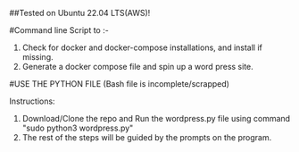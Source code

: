 ##Tested on Ubuntu 22.04 LTS(AWS)!

#Command line Script to :-
1. Check for docker and docker-compose installations, and install if missing.
2. Generate a docker compose file and spin up a word press site.

#USE THE PYTHON FILE (Bash file is incomplete/scrapped)

Instructions:

1. Download/Clone the repo and Run the wordpress.py file using command "sudo python3 wordpress.py"
2. The rest of the steps will be guided by the prompts on the program.
